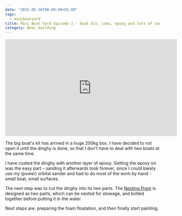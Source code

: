 ```yaml
---
date: "2015-05-26T00:00:00+01:00"
tags:
  - miniboatyard
title: Mini Boat Yard Episode 2 - boat kit, saws, epoxy and lots of sanding
category: Boat building
---
```


<iframe width="560" height="315" src="https://www.youtube.com/embed/j43yoMCpVU4" frameborder="0" allowfullscreen></iframe>

The big boat's kit has arrived in a huge 200kg box. I have decided to not open it until the dinghy is done, so that I don't have to deal with two boats at the same time.

I have coated the dinghy with another layer of epoxy. Getting the epoxy on was the easy part – sanding it afterwards took forever, since I could barely use my (power) orbital sander and had to do most of the work by hand - small boat, small surfaces.

The next step was to cut the dinghy into its two parts. The [Nesting Pram](http://www.clcboats.com/shop/boats/wooden-sailboat-kits/eastport-pram/eastport-nesting-dinghy.html) is designed as two parts, which can be nested for stowage, and bolted together before putting it in the water.

Next steps are: preparing the foam floatation, and then finally start painting.
